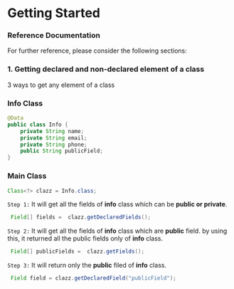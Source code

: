 # Getting Started

### Reference Documentation
For further reference, please consider the following sections:

### 1. Getting declared and non-declared element of a class
3 ways to get any element of a class
### Info Class
```java  
@Data
public class Info {
    private String name;
    private String email;
    private String phone;
    public String publicField;
}
````

### Main Class
```java  
Class<?> clazz = Info.class;
````
`Step 1:` It will get all the fields  of **info** class which can be  **public or private**.
```java
 Field[] fields =  clazz.getDeclaredFields();
```
`Step 2:` It will get all the fields  of **info** class which are **public** field. by using this, it returned all the public fields only of **info** class.
````java
 Field[] publicFields =  clazz.getFields();
````
`Step 3:` It will return only the **public** filed of **info** class.

```java
 Field field = clazz.getDeclaredField("publicField");
````